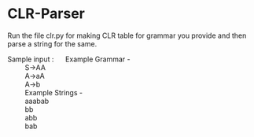 # CLR-Parser
Run the file clr.py for making CLR table for grammar you provide and then parse a string for the same.

Sample input :
&nbsp;&nbsp;&nbsp;&nbsp; Example Grammar -\
 &nbsp;&nbsp;&nbsp;&nbsp;&nbsp;&nbsp;&nbsp;&nbsp; S->AA\
    &nbsp;&nbsp;&nbsp;&nbsp;&nbsp;&nbsp;&nbsp;&nbsp; A->aA\
    &nbsp;&nbsp;&nbsp;&nbsp;&nbsp;&nbsp;&nbsp;&nbsp; A->b\
&nbsp;&nbsp;&nbsp;&nbsp;&nbsp;&nbsp;&nbsp;&nbsp;   Example Strings -\
    &nbsp;&nbsp;&nbsp;&nbsp;&nbsp;&nbsp;&nbsp;&nbsp; aaabab\
    &nbsp;&nbsp;&nbsp;&nbsp;&nbsp;&nbsp;&nbsp;&nbsp; bb\
    &nbsp;&nbsp;&nbsp;&nbsp;&nbsp;&nbsp;&nbsp;&nbsp; abb\
    &nbsp;&nbsp;&nbsp;&nbsp;&nbsp;&nbsp;&nbsp;&nbsp; bab

